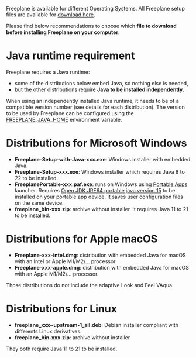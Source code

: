 
Freeplane is available for different Operating Systems. All Freeplane setup files are available for [download here](https://sourceforge.net/projects/freeplane/files/freeplane%20stable).

Please find below recommendations to choose which **file to download before installing Freeplane on your computer**.

<!-- toc -->

# Java runtime requirement

Freeplane requires a Java runtime:
- some of the distributions below embed Java, so nothing else is needed,
- but the other distributions require **Java to be installed independently**.

When using an independently installed Java runtime, it needs to be of a compatible version number (see details for each distribution). The version to be used by Freeplane can be configured using the [FREEPLANE_JAVA_HOME](Command-line_options_and_configuration.md#select-java-installation-used-to-run-freeplane) environment variable.

# Distributions for Microsoft Windows

* **Freeplane-Setup-with-Java-xxx.exe**: Windows installer with embedded Java.
* **Freeplane-Setup-xxx.exe**: Windows installer which requires Java 8 to 22 to be installed.
* **FreeplanePortable-xxx.paf.exe**: runs on Windows using [Portable Apps](https://portableapps.com/) launcher.
Requires [Open JDK JRE64 portable java version 15](https://sourceforge.net/projects/portableapps/files/OpenJDK%20JRE%20Portable/OpenJDKJRE64_15.0.2_Build_7.paf.exe/download) to be installed on your portable app device. It saves user configuration files on the same device.
* **freeplane_bin-xxx.zip**: archive without installer. It requires Java 11 to 21 to be installed.

# Distributions for Apple macOS

* **Freeplane-xxx-intel.dmg**: distribution with embedded Java for macOS with an Intel or Apple M1/M2/... processor
* **Freeplane-xxx-apple.dmg**: distribution with embedded Java for macOS with an Apple M1/M2/... processor.

Those distributions do not include the adaptive Look and Feel VAqua.

# Distributions for Linux

* **freeplane_xxx~upstream-1_all.deb**: Debian installer compliant with differents Linux derivatives.
* **freeplane_bin-xxx.zip**: archive without installer. 

They both require Java 11 to 21 to be installed.
